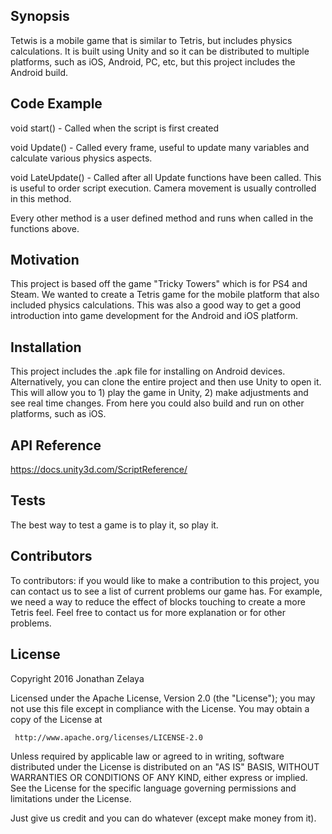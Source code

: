 ## Synopsis

Tetwis is a mobile game that is similar to Tetris, but includes physics calculations. It is built using Unity and so it can be distributed to multiple platforms, such as iOS, Android, PC, etc, but this project includes the Android build. 

## Code Example

void start()      -  Called when the script is first created

void Update()     -  Called every frame, useful to update many variables and calculate various physics aspects.

void LateUpdate() -  Called after all Update functions have been called. This is useful to order script execution. Camera movement
                     is usually controlled in this method.
                     
Every other method is a user defined method and runs when called in the functions above.

## Motivation

This project is based off the game "Tricky Towers" which is for PS4 and Steam. We wanted to create a Tetris game for the mobile platform that also included physics calculations. This was also a good way to get a good introduction into game development for the Android and iOS platform.

## Installation

This project includes the .apk file for installing on Android devices. Alternatively, you can clone the entire project and then use Unity to open it. This will allow you to 1) play the game in Unity, 2) make adjustments and see real time changes. From here you could also build and run on other platforms, such as iOS.

## API Reference

https://docs.unity3d.com/ScriptReference/

## Tests

The best way to test a game is to play it, so play it.

## Contributors

To contributors: if you would like to make a contribution to this project, you can contact us to see a list of current problems our game has. For example, we need a way to reduce the effect of blocks touching to create a more Tetris feel. Feel free to contact us for more explanation or for other problems.

## License

Copyright 2016 Jonathan Zelaya

   Licensed under the Apache License, Version 2.0 (the "License");
   you may not use this file except in compliance with the License.
   You may obtain a copy of the License at
   
     http://www.apache.org/licenses/LICENSE-2.0

   Unless required by applicable law or agreed to in writing, software
   distributed under the License is distributed on an "AS IS" BASIS,
   WITHOUT WARRANTIES OR CONDITIONS OF ANY KIND, either express or implied.
   See the License for the specific language governing permissions and
   limitations under the License.

Just give us credit and you can do whatever (except make money from it). 

